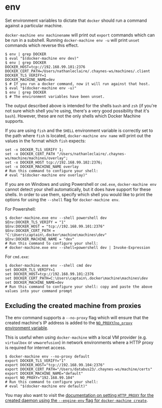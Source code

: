<!--[metadata]>
+++
title = "env"
description = "Set environment variables on a machine"
keywords = ["machine, env, subcommand"]
[menu.main]
parent="smn_machine_subcmds"
+++
<![end-metadata]-->

# env

Set environment variables to dictate that `docker` should run a command against
a particular machine.

`docker-machine env machinename` will print out `export` commands which can be
run in a subshell. Running `docker-machine env -u` will print `unset` commands
which reverse this effect.

    $ env | grep DOCKER
    $ eval "$(docker-machine env dev)"
    $ env | grep DOCKER
    DOCKER_HOST=tcp://192.168.99.101:2376
    DOCKER_CERT_PATH=/Users/nathanleclaire/.chaynes-ws/machines/.client
    DOCKER_TLS_VERIFY=1
    DOCKER_MACHINE_NAME=dev
    $ # If you run a docker command, now it will run against that host.
    $ eval "$(docker-machine env -u)"
    $ env | grep DOCKER
    $ # The environment variables have been unset.

The output described above is intended for the shells `bash` and `zsh` (if
you're not sure which shell you're using, there's a very good possibility that
it's `bash`). However, these are not the only shells which Docker Machine
supports.

If you are using `fish` and the `SHELL` environment variable is correctly set to
the path where `fish` is located, `docker-machine env name` will print out the
values in the format which `fish` expects:

    set -x DOCKER_TLS_VERIFY 1;
    set -x DOCKER_CERT_PATH "/Users/nathanleclaire/.chaynes-ws/machine/machines/overlay";
    set -x DOCKER_HOST tcp://192.168.99.102:2376;
    set -x DOCKER_MACHINE_NAME overlay
    # Run this command to configure your shell:
    # eval "$(docker-machine env overlay)"

If you are on Windows and using Powershell or `cmd.exe`, `docker-machine env`
cannot detect your shell automatically, but it does have support for these
shells. In order to use them, specify which shell you would like to print the
options for using the `--shell` flag for `docker-machine env`.

For Powershell:

    $ docker-machine.exe env --shell powershell dev
    $Env:DOCKER_TLS_VERIFY = "1"
    $Env:DOCKER_HOST = "tcp://192.168.99.101:2376"
    $Env:DOCKER_CERT_PATH = "C:\Users\captain\.docker\machine\machines\dev"
    $Env:DOCKER_MACHINE_NAME = "dev"
    # Run this command to configure your shell:
    # docker-machine.exe env --shell=powershell dev | Invoke-Expression

For `cmd.exe`:

    $ docker-machine.exe env --shell cmd dev
    set DOCKER_TLS_VERIFY=1
    set DOCKER_HOST=tcp://192.168.99.101:2376
    set DOCKER_CERT_PATH=C:\Users\captain\.docker\machine\machines\dev
    set DOCKER_MACHINE_NAME=dev
    # Run this command to configure your shell: copy and paste the above values into your command prompt

## Excluding the created machine from proxies

The env command supports a `--no-proxy` flag which will ensure that the created
machine's IP address is added to the [`NO_PROXY`/`no_proxy` environment
variable](https://wiki.archlinux.org/index.php/Proxy_settings).

This is useful when using `docker-machine` with a local VM provider (e.g.
`virtualbox` or `vmwarefusion`) in network environments where a HTTP proxy is
required for internet access.

    $ docker-machine env --no-proxy default
    export DOCKER_TLS_VERIFY="1"
    export DOCKER_HOST="tcp://192.168.99.104:2376"
    export DOCKER_CERT_PATH="/Users/databus23/.chaynes-ws/machine/certs"
    export DOCKER_MACHINE_NAME="default"
    export NO_PROXY="192.168.99.104"
    # Run this command to configure your shell:
    # eval "$(docker-machine env default)"

You may also want to visit the [documentation on setting `HTTP_PROXY` for the
created daemon using the `--engine-env` flag for `docker-machine
create`](https://docs.docker.com/machine/reference/create/#specifying-configuration-options-for-the-created-docker-engine).
